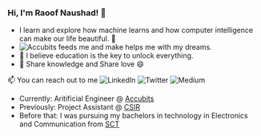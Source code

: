 ### Hi, I'm Raoof Naushad! 👋

- I learn and explore how machine learns and how computer intelligence can make our life beautiful. 🔭 
- ![Accubits](/home/accubits/Desktop/1.png) feeds me and make helps me with my dreams.
- 💬 I believe education is the key to unlock everything.
- 👯 Share knowledge and Share love 😄

📫 You can reach out to me 
![LinkedIn](/home/accubits/Desktop/4.png) ![Twitter](/home/accubits/Desktop/2.png) ![Medium](/home/accubits/Desktop/3.png) 

  * Currently: Aritificial Engineer @ [Accubits](https://accubits.com/)
  * Previously: Project Assistant @ [CSIR](https://www.niist.res.in/english/)
  * Before that: I was pursuing my bachelors in technology in Electronics and Communication from [SCT](https://www.sctce.ac.in/)
